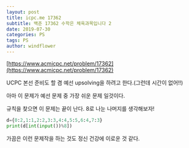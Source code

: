 ```yaml
---
layout: post
title: icpc.me 17362
subtitle: 백준 17362 수학은 체육과목입니다 2
date: 2019-07-30
categories: PS
tags: PS
author: windflower
---
```


[https://www.acmicpc.net/problem/17362](https://www.acmicpc.net/problem/17362)

UCPC 본선 준비도 할 겸 예선 upsolving을 하려고 한다.(그런데 시간이 없어!!)

아마 이 문제가 예선 문제 중 가장 쉬운 문제 일것이다.

규칙을 찾으면 이 문제는 끝이 난다. 8로 나눈 나머지를 생각해보자!

```PYTHON
d={0:2,1:1,2:2,3:3,4:4,5:5,6:4,7:3}
print(d[int(input())%8])
```

가끔은 이런 문제작을 하는 것도 정신 건강에 이로운 것 같다.
